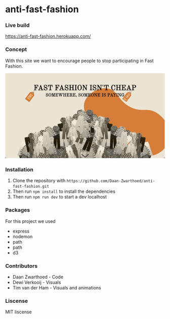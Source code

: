 # anti-fast-fashion

### Live build

https://anti-fast-fashion.herokuapp.com/

### Concept

With this site we want to encourage people to stop participating in Fast Fashion. 

![concept photo](https://github.com/Daan-Zwarthoed/anti-fast-fashion/blob/main/public/images/siteScreenshot.jpeg)

### Installation

1. Clone the repository with `https://github.com/Daan-Zwarthoed/anti-fast-fashion.git`
1. Then run `npm install` to install the dependencies
1. Then run `npm run dev` to start a dev localhost

### Packages
For this project we used 
* express
* nodemon
* path
* path
* d3

### Contributors
* Daan Zwarthoed - Code
* Dewi Verkooij - Visuals
* Tim van der Ham - Visuals and animations

### Liscense
MIT liscense
